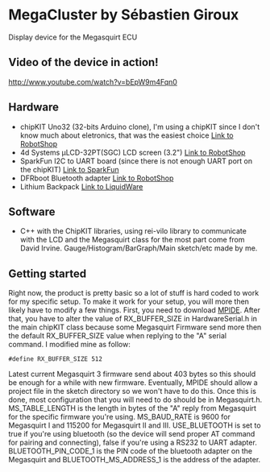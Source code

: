MegaCluster by Sébastien Giroux
===============================================

Display device for the Megasquirt ECU

Video of the device in action!
------------------------------------------------
http://www.youtube.com/watch?v=bEpW9m4Fqn0

Hardware
------------------------------------------------
- chipKIT Uno32 (32-bits Arduino clone), I'm using a chipKIT since I don't know much about eletronics, that was the easiest choice [Link to RobotShop](http://www.robotshop.com/productinfo.aspx?pc=RB-Dig-14&lang=en-US)
- 4d Systems µLCD-32PT(SGC) LCD screen (3.2") [Link to RobotShop](http://www.robotshop.com/productinfo.aspx?pc=RB-Fds-19&lang=en-US)
- SparkFun I2C to UART board (since there is not enough UART port on the chipKIT) [Link to SparkFun](http://www.sparkfun.com/products/9981)
- DFRboot Bluetooth adapter [Link to RobotShop](http://www.robotshop.com/productinfo.aspx?pc=RB-Dfr-10&lang=en-US)
- Lithium Backpack [Link to LiquidWare](http://www.liquidware.com/shop/show/MBP/Lithium+Backpack)

Software
------------------------------------------------
- C++ with the ChipKIT libraries, using rei-vilo library to communicate with the LCD and the Megasquirt class for the most part come from David Irvine. Gauge/Histogram/BarGraph/Main sketch/etc made by me.

Getting started
------------------------------------------------
Right now, the product is pretty basic so a lot of stuff is hard coded to work for my specific setup. To make it work for your setup, you will more then likely have to modify a few things. First,
you need to download [MPIDE](https://github.com/chipKIT32/chipKIT32-MAX). After that, you have to alter the value of RX_BUFFER_SIZE in HardwareSerial.h in the main chipKIT class because some Megasquirt Firmware
send more then the default RX_BUFFER_SIZE value when replying to the "A" serial command. I modified mine as follow:

	#define RX_BUFFER_SIZE 512
	
Latest current Megasquirt 3 firmware send about 403 bytes so this should be enough for a while with new firmware. Eventually, MPIDE should allow a project file in the sketch directory so we won't have to do this.
Once this is done, most configuration that you will need to do should be in Megasquirt.h. MS_TABLE_LENGTH is the length in bytes of the "A" reply from Megasquirt for the specific firmware you're using. MS_BAUD_RATE is
9600 for Megasquirt I and 115200 for Megasquirt II and III. USE_BLUETOOTH is set to true if you're using bluetooth (so the device will send proper AT command for pairing and connecting), false if you're using a RS232
to UART adapter. BLUETOOTH_PIN_CODE_1 is the PIN code of the bluetooth adapter on the Megasquirt and BLUETOOTH_MS_ADDRESS_1 is the address of the adapter.

